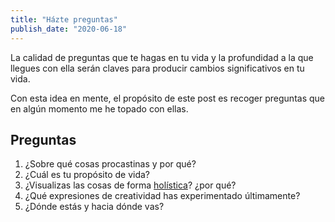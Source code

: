 ```yaml
---
title: "Házte preguntas"
publish_date: "2020-06-18"
---
```


La calidad de preguntas que te hagas en tu vida y la profundidad a la que llegues con ella serán claves para producir cambios significativos en tu vida. 

Con esta idea en mente, el propósito de este post es recoger preguntas que en algún momento me he topado con ellas. 

## Preguntas

1. ¿Sobre qué cosas procastinas y por qué? 
2. ¿Cuál es tu propósito de vida?
3. ¿Visualizas las cosas de forma [holística](https://es.wikipedia.org/wiki/Holismo)? ¿por qué?
4. ¿Qué expresiones de creatividad has experimentado últimamente?
5. ¿Dónde estás y hacia dónde vas?

